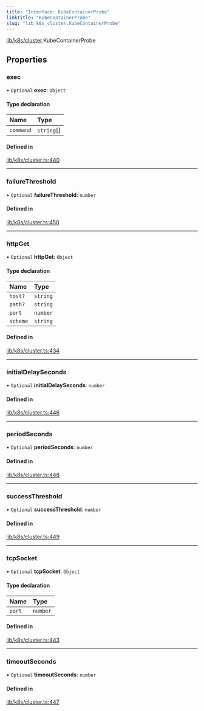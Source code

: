 ```yaml
---
title: "Interface: KubeContainerProbe"
linkTitle: "KubeContainerProbe"
slug: "lib_k8s_cluster.KubeContainerProbe"
---
```


[lib/k8s/cluster](../modules/lib_k8s_cluster.md).KubeContainerProbe

## Properties

### exec

• `Optional` **exec**: `Object`

#### Type declaration

| Name | Type |
| :------ | :------ |
| `command` | `string`[] |

#### Defined in

[lib/k8s/cluster.ts:440](https://github.com/kinvolk/headlamp/blob/490b989/frontend/src/lib/k8s/cluster.ts#L440)

___

### failureThreshold

• `Optional` **failureThreshold**: `number`

#### Defined in

[lib/k8s/cluster.ts:450](https://github.com/kinvolk/headlamp/blob/490b989/frontend/src/lib/k8s/cluster.ts#L450)

___

### httpGet

• `Optional` **httpGet**: `Object`

#### Type declaration

| Name | Type |
| :------ | :------ |
| `host?` | `string` |
| `path?` | `string` |
| `port` | `number` |
| `scheme` | `string` |

#### Defined in

[lib/k8s/cluster.ts:434](https://github.com/kinvolk/headlamp/blob/490b989/frontend/src/lib/k8s/cluster.ts#L434)

___

### initialDelaySeconds

• `Optional` **initialDelaySeconds**: `number`

#### Defined in

[lib/k8s/cluster.ts:446](https://github.com/kinvolk/headlamp/blob/490b989/frontend/src/lib/k8s/cluster.ts#L446)

___

### periodSeconds

• `Optional` **periodSeconds**: `number`

#### Defined in

[lib/k8s/cluster.ts:448](https://github.com/kinvolk/headlamp/blob/490b989/frontend/src/lib/k8s/cluster.ts#L448)

___

### successThreshold

• `Optional` **successThreshold**: `number`

#### Defined in

[lib/k8s/cluster.ts:449](https://github.com/kinvolk/headlamp/blob/490b989/frontend/src/lib/k8s/cluster.ts#L449)

___

### tcpSocket

• `Optional` **tcpSocket**: `Object`

#### Type declaration

| Name | Type |
| :------ | :------ |
| `port` | `number` |

#### Defined in

[lib/k8s/cluster.ts:443](https://github.com/kinvolk/headlamp/blob/490b989/frontend/src/lib/k8s/cluster.ts#L443)

___

### timeoutSeconds

• `Optional` **timeoutSeconds**: `number`

#### Defined in

[lib/k8s/cluster.ts:447](https://github.com/kinvolk/headlamp/blob/490b989/frontend/src/lib/k8s/cluster.ts#L447)
